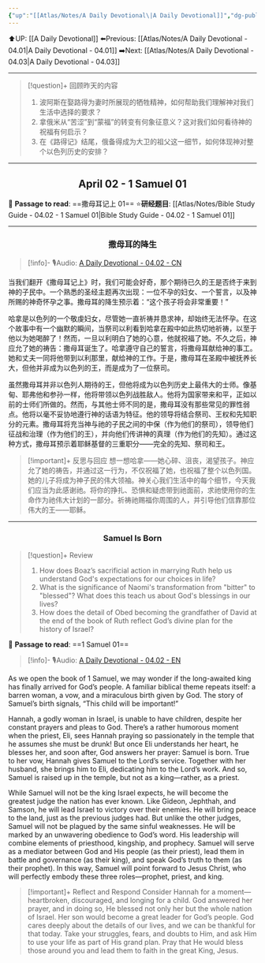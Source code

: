 ```yaml
---
{"up":"[[Atlas/Notes/A Daily Devotional\|A Daily Devotional]]","dg-publish":true,"permalink":"/atlas/notes/a-daily-devotional-04-02/","dgPassFrontmatter":true}
---
```


 ⬆️UP: [[A Daily Devotional]]
⬅️Previous: [[Atlas/Notes/A Daily Devotional - 04.01\|A Daily Devotional - 04.01]]
➡️Next: [[Atlas/Notes/A Daily Devotional - 04.03\|A Daily Devotional - 04.03]]

---

> [!question]+ 回顾昨天的内容
> 1. ⁠波阿斯在娶路得为妻时所展现的牺牲精神，如何帮助我们理解神对我们生活中选择的要求？
> 2. 拿俄米从“苦涩”到“蒙福”的转变有何象征意义？这对我们如何看待神的祝福有何启示？
> 3. 在《路得记》结尾，俄备得成为大卫的祖父这一细节，如何体现神对整个以色列历史的安排？

---
## <center>April 02 -  1 Samuel 01</center>

📖 **Passage to read**: ==撒母耳记上 01==
⭐**研经题目**: [[Atlas/Notes/Bible Study Guide - 04.02 - 1 Samuel 01\|Bible Study Guide - 04.02 - 1 Samuel 01]]

---
### <center>撒母耳的降生</center>

> [!info]- 🎙️Audio: [A Daily Devotional - 04.02 - CN]()

当我们翻开《撒母耳记上》时，我们可能会好奇，那个期待已久的王是否终于来到神的子民中。一个熟悉的圣经主题再次出现：一位不孕的妇女、一个誓言，以及神所赐的神奇怀孕之事。撒母耳的降生预示着：“这个孩子将会非常重要！”

哈拿是以色列的一个敬虔妇女，尽管她一直祈祷并恳求神，却始终无法怀孕。在这个故事中有一个幽默的瞬间，当祭司以利看到哈拿在殿中如此热切地祈祷，以至于他以为她喝醉了！然而，一旦以利明白了她的心意，他就祝福了她。不久之后，神应允了她的祷告：撒母耳诞生了。哈拿遵守自己的誓言，将撒母耳献给神的事工。她和丈夫一同将他带到以利那里，献给神的工作。于是，撒母耳在圣殿中被抚养长大，但他并非成为以色列的王，而是成为了一位祭司。

虽然撒母耳并非以色列人期待的王，但他将成为以色列历史上最伟大的士师。像基甸、耶弗他和参孙一样，他将带领以色列战胜敌人。他将为国家带来和平，正如以前的士师们所做的。然而，与其他士师不同的是，撒母耳没有那些常见的罪性弱点。他将以毫不妥协地遵行神的话语为特征。他的领导将结合祭司、王权和先知职分的元素。撒母耳将充当神与祂的子民之间的中保（作为他们的祭司），领导他们征战和治理（作为他们的王），并向他们传讲神的真理（作为他们的先知）。通过这种方式，撒母耳预示着耶稣基督的三重职分——完全的先知、祭司和王。

> [!important]+ 反思与回应
想一想哈拿——她心碎、沮丧，渴望孩子。神应允了她的祷告，并通过这一行为，不仅祝福了她，也祝福了整个以色列国。她的儿子将成为神子民的伟大领袖。神关心我们生活中的每个细节，今天我们应当为此感谢祂。将你的挣扎、恐惧和疑虑带到祂面前，求祂使用你的生命作为祂伟大计划的一部分。祈祷祂赐福你周围的人，并引导他们信靠那位伟大的王——耶稣。



---
### <center>Samuel Is Born</center>

> [!question]+ Review
> 1. How does Boaz’s sacrificial action in marrying Ruth help us understand God's expectations for our choices in life?
> 2. What is the significance of Naomi's transformation from "bitter" to "blessed"? What does this teach us about God's blessings in our lives?
> 3. ⁠How does the detail of Obed becoming the grandfather of David at the end of the book of Ruth reflect God’s divine plan for the history of Israel?

📖 **Passage to read**: ==1 Samuel 01==

> [!info]- 🎙️Audio: [A Daily Devotional - 04.02 - EN]()  

As we open the book of 1 Samuel, we may wonder if the long-awaited king has finally arrived for God’s people. A familiar biblical theme repeats itself: a barren woman, a vow, and a miraculous birth given by God. The story of Samuel’s birth signals, “This child will be important!”

Hannah, a godly woman in Israel, is unable to have children, despite her constant prayers and pleas to God. There’s a rather humorous moment when the priest, Eli, sees Hannah praying so passionately in the temple that he assumes she must be drunk! But once Eli understands her heart, he blesses her, and soon after, God answers her prayer: Samuel is born. True to her vow, Hannah gives Samuel to the Lord’s service. Together with her husband, she brings him to Eli, dedicating him to the Lord’s work. And so, Samuel is raised up in the temple, but not as a king—rather, as a priest. 

While Samuel will not be the king Israel expects, he will become the greatest judge the nation has ever known. Like Gideon, Jephthah, and Samson, he will lead Israel to victory over their enemies. He will bring peace to the land, just as the previous judges had. But unlike the other judges, Samuel will not be plagued by the same sinful weaknesses. He will be marked by an unwavering obedience to God’s word. His leadership will combine elements of priesthood, kingship, and prophecy. Samuel will serve as a mediator between God and His people (as their priest), lead them in battle and governance (as their king), and speak God’s truth to them (as their prophet). In this way, Samuel will point forward to Jesus Christ, who will perfectly embody these three roles—prophet, priest, and king.

> [!important]+ Reflect and Respond
Consider Hannah for a moment—heartbroken, discouraged, and longing for a child. God answered her prayer, and in doing so, He blessed not only her but the whole nation of Israel. Her son would become a great leader for God’s people. God cares deeply about the details of our lives, and we can be thankful for that today. Take your struggles, fears, and doubts to Him, and ask Him to use your life as part of His grand plan. Pray that He would bless those around you and lead them to faith in the great King, Jesus.




























